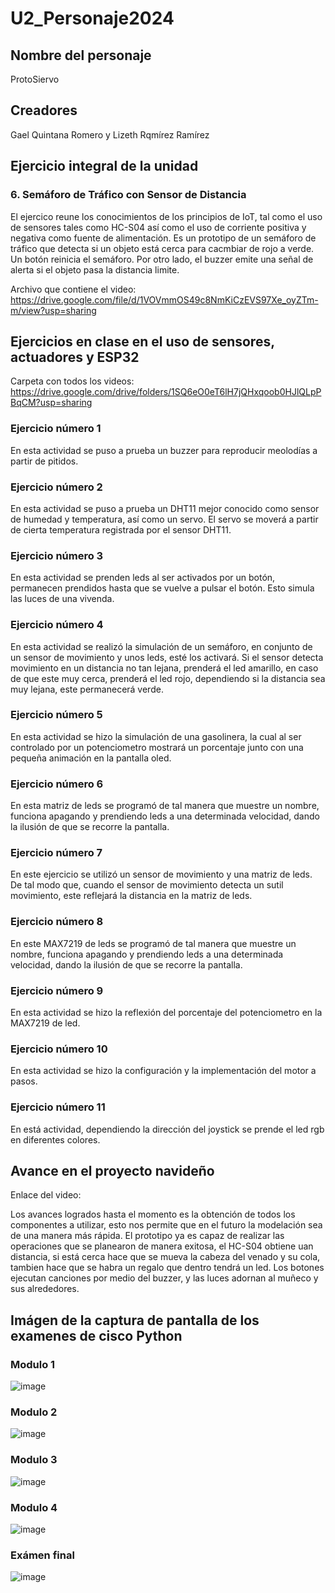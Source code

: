 # U2_Personaje2024

## Nombre del personaje
ProtoSiervo


## Creadores
Gael Quintana Romero y Lizeth Rqmírez Ramírez


## Ejercicio integral de la unidad
### 6. Semáforo de Tráfico con Sensor de Distancia
El ejercico reune los conocimientos de los principios de IoT, tal como el uso de sensores
tales como HC-S04 así como el uso de corriente positiva y negativa como fuente de alimentación.
Es un prototipo de un semáforo de tráfico que detecta si un objeto está cerca para cacmbiar de 
rojo a verde. Un botón reinicia el semáforo. Por otro lado, el buzzer emite una señal de alerta
si el objeto pasa la distancia limite.

Archivo que contiene el video: 
https://drive.google.com/file/d/1VOVmmOS49c8NmKiCzEVS97Xe_oyZTm-m/view?usp=sharing



## Ejercicios en clase en el uso de sensores, actuadores y ESP32

Carpeta con todos los videos:
https://drive.google.com/drive/folders/1SQ6eO0eT6lH7jQHxqoob0HJlQLpPBqCM?usp=sharing

### Ejercicio número 1
En esta actividad se puso a prueba un buzzer para reproducir meolodías a partir de pitidos.

### Ejercicio número 2
En esta actividad se puso a prueba un DHT11 mejor conocido como sensor de humedad y
temperatura, así como un servo. El servo se moverá a partir de cierta temperatura 
registrada por el sensor DHT11. 

### Ejercicio número 3
En esta actividad se prenden leds al ser activados por un botón, permanecen prendidos hasta que
se vuelve a pulsar el botón. Esto simula las luces de una vivenda.

### Ejercicio número 4
En esta actividad se realizó la simulación de un semáforo, en conjunto de un sensor de 
movimiento y unos leds, esté los activará. Si el sensor detecta movimiento en un distancia
no tan lejana, prenderá el led amarillo, en caso de que este muy cerca, prenderá el led rojo,
dependiendo si la distancia sea muy lejana, este permanecerá verde.

### Ejercicio número 5
En esta actividad se hizo la simulación de una gasolinera, la cual al ser controlado por
un potenciometro mostrará un porcentaje junto con una pequeña animación en la pantalla oled. 

### Ejercicio número 6
En esta matriz de leds se programó de tal manera que muestre un nombre, funciona apagando y
prendiendo leds a una determinada velocidad, dando la ilusión  de que se recorre la pantalla.

### Ejercicio número 7
En este ejercicio se utilizó un sensor de movimiento y una matriz de leds. De tal modo que,
cuando el sensor de movimiento detecta un sutil movimiento, este reflejará la distancia en
la matriz de leds.

### Ejercicio número 8
En este MAX7219 de leds se programó de tal manera que muestre un nombre, funciona apagando y
prendiendo leds a una determinada velocidad, dando la ilusión  de que se recorre la pantalla.

### Ejercicio número 9
En esta actividad se hizo la reflexión del porcentaje del potenciometro en la MAX7219 de led.

### Ejercicio número 10
En esta actividad se hizo la configuración y la implementación del motor a pasos.

### Ejercicio número 11
En está actividad, dependiendo la dirección del joystick se prende el led rgb en diferentes
colores.

## Avance en el proyecto navideño
Enlace del video:

Los avances logrados hasta el momento es la obtención de todos los componentes a utilizar,
esto nos permite que en el futuro la modelación sea de una manera más rápida. El prototipo
ya es capaz de realizar las operaciones que se planearon de manera exitosa, el HC-S04 
obtiene uan distancia, si está cerca hace que se mueva la cabeza del venado y su cola, 
tambien hace que se habra un regalo que dentro tendrá un led. Los botones ejecutan canciones
por medio del buzzer, y las luces adornan al muñeco y sus alrededores.

## Imágen de la captura de pantalla de los examenes de cisco Python
### Modulo 1
![image](https://github.com/user-attachments/assets/6b499716-29ce-4406-a46d-a03e98a18ea9)
### Modulo 2
![image](https://github.com/user-attachments/assets/92f614d6-4feb-432a-9141-fc882e26a642)
### Modulo 3
![image](https://github.com/user-attachments/assets/f1f97dc2-0ff0-4d31-b68b-56019a48ac77)
### Modulo 4
![image](https://github.com/user-attachments/assets/6e040c56-86b3-4710-aa81-44f0d3feb51b)
### Exámen final
![image](https://github.com/user-attachments/assets/e46c9944-c755-41aa-a53b-0da5030941d1)


